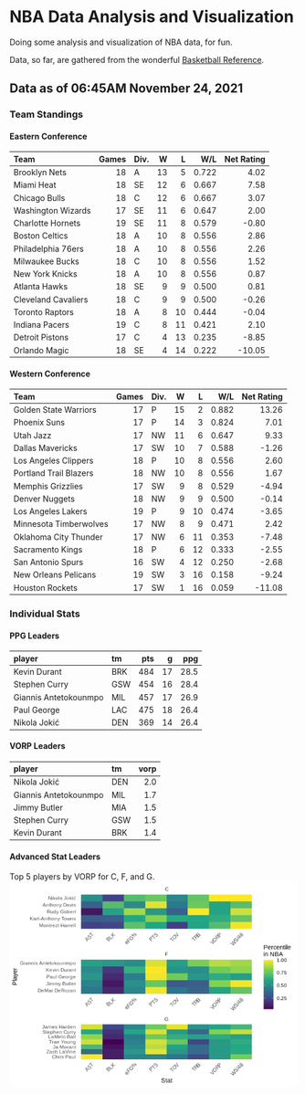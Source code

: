 # NBA Data Analysis and Visualization

Doing some analysis and visualization of NBA data, for fun.

Data, so far, are gathered from the wonderful [Basketball
Reference](https://www.basketball-reference.com/).

## Data as of 06:45AM November 24, 2021

### Team Standings

#### Eastern Conference

| Team                | Games | Div. |  W |  L |   W/L | Net Rating |
| :------------------ | ----: | :--- | -: | -: | ----: | ---------: |
| Brooklyn Nets       |    18 | A    | 13 |  5 | 0.722 |       4.02 |
| Miami Heat          |    18 | SE   | 12 |  6 | 0.667 |       7.58 |
| Chicago Bulls       |    18 | C    | 12 |  6 | 0.667 |       3.07 |
| Washington Wizards  |    17 | SE   | 11 |  6 | 0.647 |       2.00 |
| Charlotte Hornets   |    19 | SE   | 11 |  8 | 0.579 |     \-0.80 |
| Boston Celtics      |    18 | A    | 10 |  8 | 0.556 |       2.86 |
| Philadelphia 76ers  |    18 | A    | 10 |  8 | 0.556 |       2.26 |
| Milwaukee Bucks     |    18 | C    | 10 |  8 | 0.556 |       1.52 |
| New York Knicks     |    18 | A    | 10 |  8 | 0.556 |       0.87 |
| Atlanta Hawks       |    18 | SE   |  9 |  9 | 0.500 |       0.81 |
| Cleveland Cavaliers |    18 | C    |  9 |  9 | 0.500 |     \-0.26 |
| Toronto Raptors     |    18 | A    |  8 | 10 | 0.444 |     \-0.04 |
| Indiana Pacers      |    19 | C    |  8 | 11 | 0.421 |       2.10 |
| Detroit Pistons     |    17 | C    |  4 | 13 | 0.235 |     \-8.85 |
| Orlando Magic       |    18 | SE   |  4 | 14 | 0.222 |    \-10.05 |

#### Western Conference

| Team                   | Games | Div. |  W |  L |   W/L | Net Rating |
| :--------------------- | ----: | :--- | -: | -: | ----: | ---------: |
| Golden State Warriors  |    17 | P    | 15 |  2 | 0.882 |      13.26 |
| Phoenix Suns           |    17 | P    | 14 |  3 | 0.824 |       7.01 |
| Utah Jazz              |    17 | NW   | 11 |  6 | 0.647 |       9.33 |
| Dallas Mavericks       |    17 | SW   | 10 |  7 | 0.588 |     \-1.26 |
| Los Angeles Clippers   |    18 | P    | 10 |  8 | 0.556 |       2.60 |
| Portland Trail Blazers |    18 | NW   | 10 |  8 | 0.556 |       1.67 |
| Memphis Grizzlies      |    17 | SW   |  9 |  8 | 0.529 |     \-4.94 |
| Denver Nuggets         |    18 | NW   |  9 |  9 | 0.500 |     \-0.14 |
| Los Angeles Lakers     |    19 | P    |  9 | 10 | 0.474 |     \-3.65 |
| Minnesota Timberwolves |    17 | NW   |  8 |  9 | 0.471 |       2.42 |
| Oklahoma City Thunder  |    17 | NW   |  6 | 11 | 0.353 |     \-7.48 |
| Sacramento Kings       |    18 | P    |  6 | 12 | 0.333 |     \-2.55 |
| San Antonio Spurs      |    16 | SW   |  4 | 12 | 0.250 |     \-2.68 |
| New Orleans Pelicans   |    19 | SW   |  3 | 16 | 0.158 |     \-9.24 |
| Houston Rockets        |    17 | SW   |  1 | 16 | 0.059 |    \-11.08 |

### Individual Stats

#### PPG Leaders

| player                | tm  | pts |  g |  ppg |
| :-------------------- | :-- | --: | -: | ---: |
| Kevin Durant          | BRK | 484 | 17 | 28.5 |
| Stephen Curry         | GSW | 454 | 16 | 28.4 |
| Giannis Antetokounmpo | MIL | 457 | 17 | 26.9 |
| Paul George           | LAC | 475 | 18 | 26.4 |
| Nikola Jokić          | DEN | 369 | 14 | 26.4 |

#### VORP Leaders

| player                | tm  | vorp |
| :-------------------- | :-- | ---: |
| Nikola Jokić          | DEN |  2.0 |
| Giannis Antetokounmpo | MIL |  1.7 |
| Jimmy Butler          | MIA |  1.5 |
| Stephen Curry         | GSW |  1.5 |
| Kevin Durant          | BRK |  1.4 |

#### Advanced Stat Leaders

Top 5 players by VORP for C, F, and G.
![](README_files/figure-gfm/README-unnamed-chunk-7-1.png)<!-- -->
